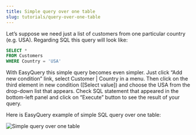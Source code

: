 ```yaml
---
title: Simple query over one table
slug: tutorials/query-over-one-table
---
```



Let’s suppose we need just a list of customers from one particular country (e.g. USA). Regarding SQL this query will look like:

```sql
SELECT * 
FROM Customers
WHERE Country = 'USA'
```

With EasyQuery this simple query becomes even simpler. Just click “Add new condition” link, select Customer | Country in a menu. Then click on the third element in new condition ([Select value]) and choose the USA from the drop-down list that appears. Check SQL statement that appeared in the bottom-left panel and click on “Execute” button to see the result of your query.

Here is EasyQuery example of simple SQL query over one table:

![Simple query over one table](/easyquery/docs/images/query-example-01.png)